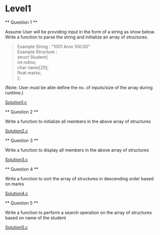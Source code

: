 # Level1


** Question 1 **

Assume User will be providing input in the form of a string as show below. <br/>
Write a function to parse the string and initialize an array of structures. <br/>

> Example String : "1001 Aron 100.00" <br/>
> Example Structure : <br/>
>    struct Student{<br/>
>        int rollno;<br/>
>        char name[20];<br/>
>        float marks;<br/>
>    };<br/>

(Note: User must be able define the no. of inputs/size of the array during runtime.)<br/>

[Solution1.c](https://github.com/saurabhcr007/Learning_2023/blob/main/Module1/Day6/Level1/Question1.c)


** Question 2 **

Write a function to initialize all members in the above array of structures<br/>

[Solution2.c](https://github.com/saurabhcr007/Learning_2023/blob/main/Module1/Day6/Level1/Question2.c)


** Question 3 **

Write a function to display all members in the above array of structures <br/>

[Solution3.c](https://github.com/saurabhcr007/Learning_2023/blob/main/Module1/Day6/Level1/Question3.c)


** Question 4 **

Write a function to sort the array of structures in descending order based on marks <br/> 

[Solution4.c](https://github.com/saurabhcr007/Learning_2023/blob/main/Module1/Day6/Level1/Question4.c)


** Question 5 **

Write a function to perform a search operation on the array of structures based on name of the student <br/>

[Solution5.c](https://github.com/saurabhcr007/Learning_2023/blob/main/Module1/Day6/Level1/Question5.c)

